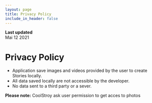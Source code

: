 ```yaml
---
layout: page
title: Privacy Policy
include_in_header: false
---
```


**Last updated**  
Mai 12 2021

# Privacy Policy
- Application save images and videos provided by the user to create Stories locally.
- All data saved locally are not accessible by the developer.
- No data sent to a third party or a sever.

**Please note:** CoolStroy ask user permission to get acces to photos
